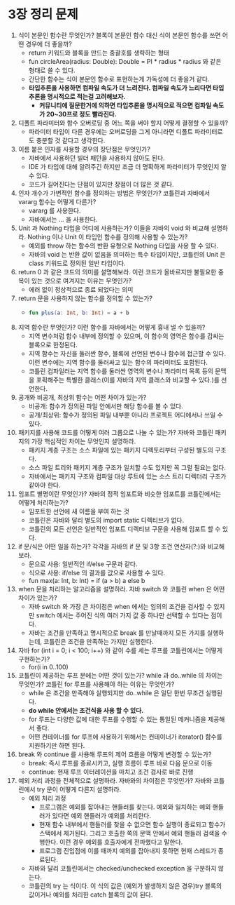 # 3장 정리 문제 

1. 식이 본문인 함수란 무엇인가? 블록이 본문인 함수 대신 식이 본문인 함수를 쓰면 어떤 경우에 더 좋을까?
   - return 키워드와 블록을 만드는 중괄호를 생략하는 형태
   - fun circleArea(radius: Double): Double = PI * radius * radius 와 같은 형태로 쓸 수 있다.
   - 간단한 함수는 식이 본문인 함수로 표현하는게 가독성에 더 좋을거 같다.
   - **타입추론을 사용하면 컴파일 속도가 더 느려진다. 컴파일 속도가 느리다면 타입 추론을 명시적으로 적는걸 고려해보자.**
     - **커뮤니티에 질문한거에 의하면 타입추론을 명시적으로 적으면 컴파일 속도가 20~30프로 정도 빨라진다.**
2. 디폴트 파라미터와 함수 오버로딩 중 어느 쪽을 써야 할지 어떻게 결졍할 수 있을까?
   - 파라미터 타입이 다른 경우에는 오버로딩을 그게 아니라면 디폴트 파라미터로도 충분할 것 같다고 생각한다. 
3. 이름 붙은 인자를 사용할 경우의 장단점은 무엇인가?
   - 자바에서 사용하던 빌더 패턴을 사용하지 않아도 된다.
   - IDE 가 타입에 대해 알려주긴 하지만 조금 더 명확하게 파라미터가 무엇인지 알 수 있다.
   - 코드가 길어진다는 단점이 있지만 장점이 더 많은 것 같다.
4. 인자 개수가 가변적인 함수를 정의하는 방법은 무엇인가? 코틀린과 자바에서 vararg 함수는 어떻게 다른가?
   - vararg 를 사용한다.
   - 자바에서는 ... 을 사용한다.
5. Unit 과 Nothing 타입을 어디에 사용하는가? 이들을 자바의 void 와 비교해 설명하라. Nothing 이나 Unit 이 타입인 함수를 정의해 사용할 수 있는가?
   - 예외를 throw 하는 함수의 반환 유형으로 Nothing 타입을 사용 할 수 있다.
   - 자바의 void 는 반환 값이 없음을 의미하는 특수 타입이지만, 코틀린의 Unit 은 class 키워드로 정의된 일반 타입이다.
6. return 0 과 같은 코드의 의미를 설명해보라. 이런 코드가 올바르지만 불필요한 중복이 있는 것으로 여겨지는 이유는 무엇인가?
   - 에러 없이 정상적으로 종료 되었다는 의미
7. return 문을 사용하지 않는 함수를 정의할 수 있는가?
   - ~~~kotlin
     fun plus(a: Int, b: Int) = a + b
     ~~~
8. 지역 함수란 무엇인가? 이런 함수를 자바에서는 어떻게 흉내 낼 수 있을까?
   - 지역 변수처럼 함수 내부에 정의할 수 있으며, 이 함수의 영역은 함수를 감싸는 블록으로 한정된다.
   - 지역 함수는 자신을 둘러싼 함수, 블록에 선언된 변수나 함수에 접근할 수 있다. 이런 변수에는 지역 함수를 둘러싸고 있는 함수의 파라미터도 포함된다.
   - 코틀린 컴파일러는 지역 함수를 둘러싼 영역의 변수나 파라미터 목록 등의 문맥을 포획해주는 특별한 클래스(이를 자바의 지역 클래스와 비교할 수 있다.)를 선언한다.
9. 공개와 비공개, 최상위 함수는 어떤 차이가 있는가?
   - 비공개: 함수가 정의된 파일 안에서만 해당 함수를 볼 수 있다.
   - 공개/최상위: 함수가 정의된 파일 내부뿐 아니라 프로젝트 어디에서나 쓰일 수 있다.
10. 패키지를 사용해 코드를 어떻게 여러 그룹으로 나눌 수 있는가? 자바와 코틀린 패키지의 가장 핵심적인 차이는 무엇인지 설명하라.
    - 패키지 계층 구조는 소스 파일에 있는 패키지 디렉토리부터 구성된 별도의 구조다.
    - 소스 파일 트리와 패키지 계층 구조가 일치할 수도 있지만 꼭 그럴 필요는 없다.
    - 자바에서는 패키지 구조와 컴파일 대상 루트에 있는 소스 트리 디렉터리 구조가 같아야 한다.
11. 임포트 별명이란 무엇인가? 자바의 정적 임포트와 비슷한 임포트를 코틀린에서는 어떻게 처리하는가?
    - 임포트한 선언에 새 이름을 부여 하는 것 
    - 코틀린은 자바와 달리 별도의 import static 디렉티브가 없다.
    - 코틀린의 모든 선언은 일반적인 임포트 디렉티브 구문을 사용해 임포트 할 수 있다.
12. if 문/식은 어떤 일을 하는가? 각각을 자바의 if 문 및 3항 조건 연산자(?:)와 비교해보라.
    - 문으로 사용: 일반적인 if/else 구문과 같다.
    - 식으로 사용: if/else 의 결과를 값으로 사용할 수 있다.
    - fun max(a: Int, b: Int) = if (a > b) a else b
13. when 문을 처리하는 알고리즘을 설명하라. 자바 switch 와 코틀린 when 은 어떤 차이가 있는가?
    - 자바 switch 와 가장 큰 차이점은 when 에서는 임의의 조건을 검사할 수 있지만 switch 에서는 주어진 식의 여러 가지 값 중 하나만 선택할 수 있다는 점이다. 
    - 자바는 조건을 만족하고 명시적으로 break 를 만날때까지 모든 가지를 실행하는데, 코틀린은 조건을 만족하는 가지만 실행한다.
14. 자바 for (int i = 0; i < 100; i++) 와 같이 수를 세는 루프를 코틀린에서는 어떻게 구현하는가?
    - for(i in 0..100)
15. 코틀린이 제공하는 루프 문에는 어떤 것이 있는가? while 과 do..while 의 차이는 무엇인가? 코틀린 for 루프를 사용해야 하는 이유는 무엇인가?
    - while 은 조건을 만족해야 실행되지만 do..while 은 일단 한번 무조건 실행된다.
    - **do while 안에서는 조건식을 사용 할 수 있다.**
    - for 루프는 다양한 값에 대한 루프를 수행할 수 있는 통일된 메커니즘을 제공해서 좋다. 
    - 어떤 컨테이너를 for 루프에 사용하기 위해서는 컨테이너가 iterator() 함수를 지원하기만 하면 된다.
16. break 와 continue 를 사용해 루프의 제어 흐름을 어떻게 변경할 수 있는가?
    - break: 즉시 루프를 종료시키고, 실행 흐름이 루프 바로 다음 문으로 이동
    - continue: 현재 루프 이터레이션을 마치고 조건 검사로 바로 진행
17. 예외 처리 과정을 전체적으로 설명하라. 자바와의 차이점은 무엇인가? 자바와 코틀린에서 try 문이 어떻게 다른지 설명하라.
    - 예외 처리 과정
      - 프로그램은 예외를 잡아내는 핸들러를 찾는다. 예외와 일치하는 예외 핸들러가 있다면 예외 핸들러가 예외를 처리한다.
      - 현재 함수 내부에서 핸들러를 찾을 수 없으면 함수 실행이 종료되고 함수가 스택에서 제거된다. 그리고 호출한 
    쪽의 문맥 안에서 예외 핸들러 검색을 수행한다. 이런 경우 예외를 호출자에게 전파했다고 말한다.
      - 프로그램 진입점에 이를 때까지 예외를 잡아내지 못하면 현재 스레드가 종료된다.
    - 자바와 달리 코틀린에서는 checked/unchecked exception 을 구분하지 않는다. 
    - 코틀린의 try 는 식이다. 이 식의 값은 (예외가 발생하지 않은 경우)try 블록의 값이거나 예외를 처리한 catch 블록의 값이 된다.
